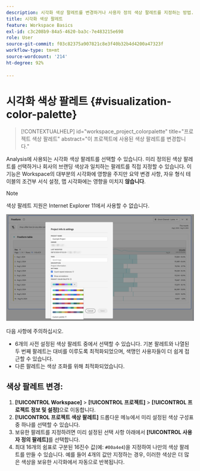 ```yaml
---
description: 시각화 색상 팔레트를 변경하거나 사용자 정의 색상 팔레트를 지정하는 방법.
title: 시각화 색상 팔레트
feature: Workspace Basics
exl-id: c3c208b9-84a5-4620-ba3c-7e483215e698
role: User
source-git-commit: f03c82375a907821c8e3f40b32b4d4200a47323f
workflow-type: tm+mt
source-wordcount: '214'
ht-degree: 92%

---
```


# 시각화 색상 팔레트 {#visualization-color-palette}

<!-- markdownlint-disable MD034 -->

>[!CONTEXTUALHELP]
>id="workspace_project_colorpalette"
>title="프로젝트 색상 팔레트"
>abstract="이 프로젝트에 사용된 색상 팔레트를 변경합니다."

<!-- markdownlint-enable MD034 -->


Analysis에 사용되는 시각화 색상 팔레트를 선택할 수 있습니다. 미리 정의된 색상 팔레트를 선택하거나 회사의 브랜딩 색상과 일치하는 팔레트를 직접 지정할 수 있습니다. 이 기능은 Workspace의 대부분의 시각화에 영향을 주지만 요약 변경 사항, 자유 형식 테이블의 조건부 서식 설정, 맵 시각화에는 영향을 미치지 **않습니다**.

>[!NOTE]
>
>색상 팔레트 지원은 Internet Explorer 11에서 사용할 수 없습니다.

![프로젝트 정보 및 설정 창.](assets/color-palettes.png)

다음 사항에 주의하십시오.

* 6개의 사전 설정된 색상 팔레트 중에서 선택할 수 있습니다. 기본 팔레트와 나열된 두 번째 팔레트는 대비를 이루도록 최적화되었으며, 색맹인 사용자들이 더 쉽게 접근할 수 있습니다.
* 다른 팔레트는 색상 조화를 위해 최적화되었습니다.

## 색상 팔레트 변경:

1. **[!UICONTROL Workspace]** > **[!UICONTROL 프로젝트]** > **[!UICONTROL 프로젝트 정보 및 설정]**&#x200B;으로 이동합니다.
1. **[!UICONTROL 프로젝트 색상 팔레트]** 드롭다운 메뉴에서 미리 설정된 색상 구성표 중 하나를 선택할 수 있습니다.
1. 보유한 팔레트를 지정하려면 미리 설정된 선택 사항 아래에서 **[!UICONTROL 사용자 정의 팔레트]**&#x200B;를 선택합니다.
1. 최대 16개의 쉼표로 구분된 16진수 값(예: `#00a4e4`)을 지정하여 나만의 색상 팔레트를 만들 수 있습니다. 예를 들어 4개의 값만 지정하는 경우, 이러한 색상은 더 많은 색상을 보유한 시각화에서 자동으로 반복됩니다.
